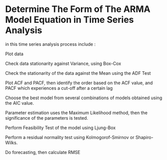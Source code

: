 # Determine The Form of The ARMA Model Equation in Time Series Analysis

in this time series analysis process include :

Plot data

Check data stationarity against Variance, using Box-Cox

Check the stationarity of the data against the Mean using the ADF Test

Plot ACF and PACF, then identify the order based on the ACF value, and PACF which experiences a cut-off after a certain lag

Choose the best model from several combinations of models obtained using the AIC value.

Parameter estimation uses the Maximum Likelihood method, then the significance of the parameters is tested.

Perform Feasibility Test of the model using Ljung-Box

Perform a residual normality test using Kolmogorof-Smirnov or Shapiro-Wilks.

Do forecasting, then calculate RMSE
